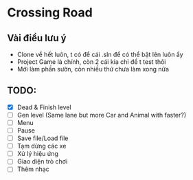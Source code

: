 # Crossing Road

## Vài điều lưu ý

- Clone về hết luôn, t có để cái .sln để có thể bật lên luôn ấy
- Project Game là chính, còn 2 cái kia chỉ để t test thôi
- Mới làm phần sườn, còn nhiều thứ chưa làm xong nữa

## TODO:

- [X] Dead & Finish level
- [ ] Gen level (Same lane but more Car and Animal with faster?)
- [ ] Menu
- [ ] Pause
- [ ] Save file/Load file
- [ ] Tạm dừng các xe
- [ ] Xử lý hiệu ứng
- [ ] Giao diện trò chơi
- [ ] Thêm nhạc

